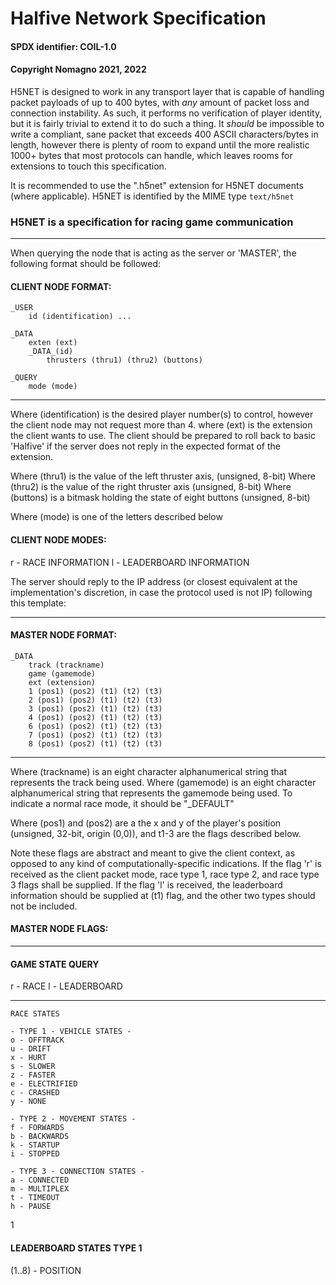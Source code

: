 # Halfive Network Specification
#### SPDX identifier: COIL-1.0
#### Copyright Nomagno 2021, 2022

H5NET is designed to work in any transport layer that is capable of handling packet payloads of up to 400 bytes, with *any* amount of packet loss and connection instability. As such, it performs no verification of player identity, but it is fairly trivial to extend it to do such a thing. It *should* be impossible to write a compliant, sane packet that exceeds 400 ASCII characters/bytes in length, however there is plenty of room to expand until the more realistic 1000+ bytes that most protocols can handle, which leaves rooms for extensions to touch this specification.

It is recommended to use the ".h5net" extension for H5NET documents (where applicable).
H5NET is identified by the MIME type `text/h5net`

### H5NET is a specification for racing game communication
***
When querying the node that is acting as the server or 'MASTER', the following format should be followed:

#### CLIENT NODE FORMAT:

```
_USER
	id (identification) ...

_DATA
	exten (ext)
	_DATA_(id)
		thrusters (thru1) (thru2) (buttons)

_QUERY
	mode (mode)
```
***

Where (identification) is the desired player number(s) to control, however the client node may not request more than 4.
where (ext) is the extension the client wants to use. The client should be prepared to roll back to basic 'Halfive' if the server does not reply in the expected format of the extension.

Where (thru1) is the value of the left thruster axis, (unsigned, 8-bit)
Where (thru2) is the value of the right thruster axis (unsigned, 8-bit)
Where (buttons) is a bitmask holding the state of eight buttons (unsigned, 8-bit)

Where (mode) is one of the letters described below

#### CLIENT NODE MODES:
r - RACE INFORMATION
l - LEADERBOARD INFORMATION

The server should reply to the IP address (or closest equivalent at the implementation's discretion, in case the protocol used is not IP) following this template:
***

#### MASTER NODE FORMAT:

```
_DATA
	track (trackname)
	game (gamemode)
	ext (extension)
	1 (pos1) (pos2) (t1) (t2) (t3)
	2 (pos1) (pos2) (t1) (t2) (t3)
	3 (pos1) (pos2) (t1) (t2) (t3)
	4 (pos1) (pos2) (t1) (t2) (t3)
	6 (pos1) (pos2) (t1) (t2) (t3)
	7 (pos1) (pos2) (t1) (t2) (t3)
	8 (pos1) (pos2) (t1) (t2) (t3)
```
***

Where (trackname) is an eight character alphanumerical string that represents the track being used.
Where (gamemode) is an eight character alphanumerical string that represents the gamemode being used. To indicate a normal race mode, it should be "_DEFAULT"

Where (pos1) and (pos2) are a the x and y of the player's position (unsigned, 32-bit, origin (0,0)), and t1-3 are the flags described below.

Note these flags are abstract and meant to give the client context, as opposed to any kind of computationally-specific indications. If the flag 'r' is received as the client packet mode, race type 1, race type 2, and race type 3 flags shall be supplied. If the flag 'l' is received, the leaderboard information should be supplied at (t1) flag, and the other two types should not be included.

#### MASTER NODE FLAGS:
***
#### GAME STATE QUERY

r - RACE
l - LEADERBOARD
***

```
RACE STATES

- TYPE 1 - VEHICLE STATES -
o - OFFTRACK
u - DRIFT
x - HURT
s - SLOWER
z - FASTER
e - ELECTRIFIED
c - CRASHED
y - NONE

- TYPE 2 - MOVEMENT STATES -
f - FORWARDS
b - BACKWARDS
k - STARTUP
i - STOPPED

- TYPE 3 - CONNECTION STATES -
a - CONNECTED
m - MULTIPLEX
t - TIMEOUT
h - PAUSE
```
1
#### LEADERBOARD STATES TYPE 1

(1..8) - POSITION
